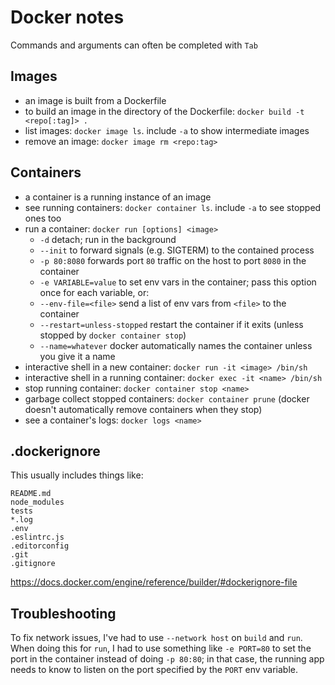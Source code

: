 # Docker notes

Commands and arguments can often be completed with `Tab`

## Images
- an image is built from a Dockerfile
- to build an image in the directory of the Dockerfile: `docker build -t <repo[:tag]> .`
- list images: `docker image ls`. include `-a` to show intermediate images
- remove an image: `docker image rm <repo:tag>`

## Containers
- a container is a running instance of an image
- see running containers: `docker container ls`. include `-a` to see stopped ones too
- run a container: `docker run [options] <image>`
  + `-d` detach; run in the background
  + `--init` to forward signals (e.g. SIGTERM) to the contained process
  + `-p 80:8080` forwards port `80` traffic on the host to port `8080` in the container
  + `-e VARIABLE=value` to set env vars in the container; pass this option once for each variable, or:
  + `--env-file=<file>` send a list of env vars from `<file>` to the container
  + `--restart=unless-stopped` restart the container if it exits (unless stopped by `docker container stop`)
  + `--name=whatever` docker automatically names the container unless you give it a name
- interactive shell in a new container: `docker run -it <image> /bin/sh`
- interactive shell in a running container: `docker exec -it <name> /bin/sh`
- stop running container: `docker container stop <name>`
- garbage collect stopped containers: `docker container prune` (docker doesn't automatically remove containers when they stop)
- see a container's logs: `docker logs <name>`

## .dockerignore
This usually includes things like:

	README.md
	node_modules
	tests
	*.log
	.env
	.eslintrc.js
	.editorconfig
	.git
	.gitignore

<https://docs.docker.com/engine/reference/builder/#dockerignore-file>

## Troubleshooting
To fix network issues, I've had to use `--network host` on `build` and `run`.
When doing this for `run`, I had to use something like `-e PORT=80` to set the port in the container instead of doing `-p 80:80`;
in that case, the running app needs to know to listen on the port specified by the `PORT` env variable.
